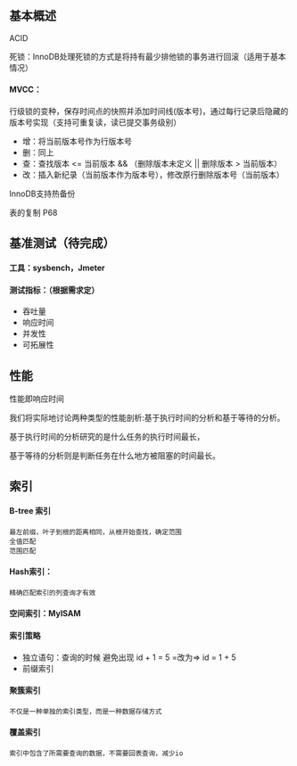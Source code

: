 ## 基本概述

ACID

死锁：InnoDB处理死锁的方式是将持有最少排他锁的事务进行回滚（适用于基本情况）

#### MVCC：

行级锁的变种，保存时间点的快照并添加时间线(版本号)，通过每行记录后隐藏的版本号实现（支持可重复读，读已提交事务级别）

- 增：将当前版本号作为行版本号
- 删：同上
- 查：查找版本 <= 当前版本 && （删除版本未定义 || 删除版本 > 当前版本）
- 改：插入新纪录（当前版本作为版本号），修改原行删除版本号（当前版本）

InnoDB支持热备份

表的复制 P68



## 基准测试（待完成）

#### 工具：sysbench，Jmeter

#### 测试指标：（根据需求定）

- 吞吐量
- 响应时间
- 并发性
- 可拓展性



## 性能

性能即响应时间

我们将实际地讨论两种类型的性能剖析:基于执行时间的分析和基于等待的分析。

基于执行时间的分析研究的是什么任务的执行时间最长，

基于等待的分析则是判断任务在什么地方被阻塞的时间最长。





## 索引

#### B-tree 索引

```
最左前缀，叶子到根的距离相同，从根开始查找，确定范围
全值匹配
范围匹配
```



#### Hash索引：

```
精确匹配索引的列查询才有效

```

#### 空间索引：MyISAM

#### 索引策略

- 独立语句：查询的时候 避免出现 id + 1 = 5  =改为=> id = 1 + 5
- 前缀索引

#### 聚簇索引

```
不仅是一种单独的索引类型，而是一种数据存储方式
```

#### 覆盖索引

```
索引中包含了所需要查询的数据，不需要回表查询，减少io
```

